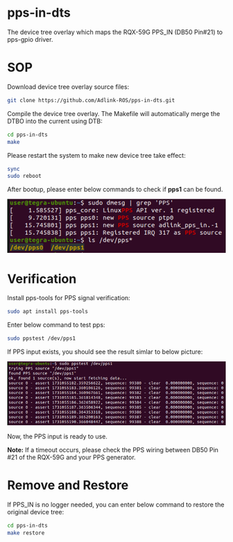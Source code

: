 # pps-in-dts

The device tree overlay which maps the RQX-59G PPS_IN (DB50 Pin#21) to pps-gpio driver.

# SOP

Download device tree overlay source files:

```bash
git clone https://github.com/Adlink-ROS/pps-in-dts.git
```

Compile the device tree overlay. The Makefile will automatically merge the DTBO into the current using DTB:

```bash
cd pps-in-dts
make
```

Please restart the system to make new device tree take effect:

```bash
sync
sudo reboot
```

After bootup, please enter below commands to check if **pps1** can be found.

![](resources/pps_check.png)


# Verification

Install pps-tools for PPS signal verification:

```bash
sudo apt install pps-tools
```

Enter below command to test pps:

```bash
sudo ppstest /dev/pps1
```

If PPS input exists, you should see the result simlar to below picture:

![](resources/ppstest.png)

Now, the PPS input is ready to use.

**Note:** If a timeout occurs, please check the PPS wiring between DB50 Pin #21 of the RQX-59G and your PPS generator.

# Remove and Restore

If PPS_IN is no logger needed, you can enter below command to restore the original device tree:

```bash
cd pps-in-dts
make restore
```
